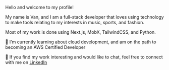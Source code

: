 Hello and welcome to my profile!

My name is Van, and I am a full-stack developer that loves using technology to make tools relating to my interests in music, sports, and fashion.

Most of my work is done using Next.js, MobX, TailwindCSS, and Python.

🌱 I'm currently learning about cloud development, and am on the path to becoming an AWS Certified Developer

<!-- 💯 As of _____ I am participating in the #100DaysOfCode challenge, where I will be steadily building a social music web application using Spotify's Web API -->

 💬 If you find my work interesting and would like to chat, feel free to connect with me on [LinkedIn](https://www.linkedin.com/in/vanbrantley/)

<!-- 🎧 AUX

🎹 Keyboard

🧍🏽 Avatar -->

<!--
**vanbrantley/vanbrantley** is a ✨ _special_ ✨ repository because its `README.md` (this file) appears on your GitHub profile.

Here are some ideas to get you started:

- 🔭 I’m currently working on ...
- 🌱 I’m currently learning ...
- 👯 I’m looking to collaborate on ...
- 🤔 I’m looking for help with ...
- 💬 Ask me about ...
- 📫 How to reach me: ...
- 😄 Pronouns: ...
- ⚡ Fun fact: ...
-->
